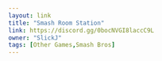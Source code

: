 ```yaml
---
layout: link
title: "Smash Room Station"
link: https://discord.gg/0bocNVGI8laccC9L
owner: "SlickJ"
tags: [Other Games,Smash Bros]
---
```


